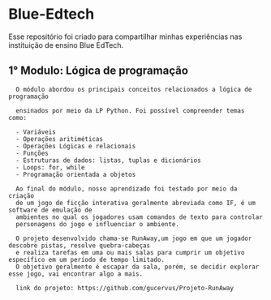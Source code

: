 # Blue-Edtech
  Esse repositório foi criado para compartilhar minhas experiências 
  nas instituição de ensino Blue EdTech.
  
  ## 1° Modulo: Lógica de programação
  
      O módulo abordou os principais conceitos relacionados a lógica de programação
      
      ensinados por meio da LP Python. Foi possível compreender temas como:
      
      - Variáveis
      - Operações aritiméticas
      - Operações Lógicas e relacionais
      - Funções
      - Estruturas de dados: listas, tuplas e dicionários
      - Loops: for, while
      - Programação orientada a objetos
      
      Ao final do módulo, nosso aprendizado foi testado por meio da criação
      de um jogo de ficção interativa geralmente abreviada como IF, é um software de emulação de
      ambientes no qual os jogadores usam comandos de texto para controlar
      personagens do jogo e influenciar o ambiente.
      
      O projeto desenvolvido chama-se RunAway,um jogo em que um jogador descobre pistas, resolve quebra-cabeças
      e realiza tarefas em uma ou mais salas para cumprir um objetivo específico em um período de tempo limitado. 
      O objetivo geralmente é escapar da sala, porém, se decidir explorar esse jogo, vai encontrar algo a mais.
      
      link do projeto: https://github.com/gucervus/Projeto-RunAway

